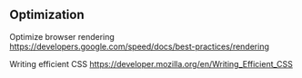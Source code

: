 Optimization
------------

Optimize browser rendering
https://developers.google.com/speed/docs/best-practices/rendering

Writing efficient CSS
https://developer.mozilla.org/en/Writing_Efficient_CSS
